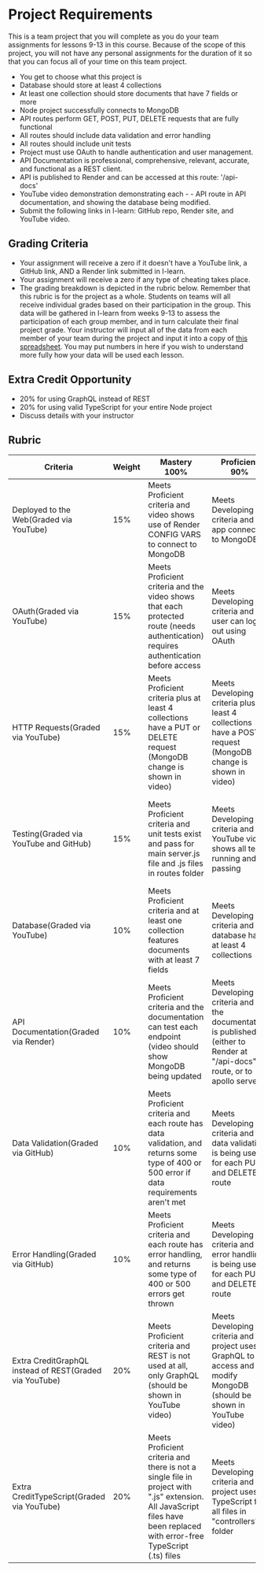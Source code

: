 # Project Requirements

This is a team project that you will complete as you do your team assignments for lessons 9-13 in this course. Because of the scope of this project, you will not have any personal assignments for the duration of it so that you can focus all of your time on this team project.

- You get to choose what this project is
- Database should store at least 4 collections
- At least one collection should store documents that have 7 fields or more
- Node project successfully connects to MongoDB
- API routes perform GET, POST, PUT, DELETE requests that are fully functional
- All routes should include data validation and error handling
- All routes should include unit tests
- Project must use OAuth to handle authentication and user management.
- API Documentation is professional, comprehensive, relevant, accurate, and functional as a REST client.
- API is published to Render and can be accessed at this route: '/api-docs'
- YouTube video demonstration demonstrating each - - API route in API documentation, and showing the database being modified.
- Submit the following links in I-learn: GitHub repo, Render site, and YouTube video.

## Grading Criteria

- Your assignment will receive a zero if it doesn't have a YouTube link, a GitHub link, AND a Render link submitted in I-learn.
- Your assignment will receive a zero if any type of cheating takes place.
- The grading breakdown is depicted in the rubric below. Remember that this rubric is for the project as a whole. Students on teams will all receive individual grades based on their participation in the group. This data will be gathered in I-learn from weeks 9-13 to assess the participation of each group member, and in turn calculate their final project grade. Your instructor will input all of the data from each member of your team during the project and input it into a copy of [this spreadsheet](https://docs.google.com/spreadsheets/d/1Gu0GVpXDnscza3lVOOpn_jBqAbqGsKvHlZ0IVqYNWao/edit?usp=sharing). You may put numbers in here if you wish to understand more fully how your data will be used each lesson.

## Extra Credit Opportunity

- 20% for using GraphQL instead of REST
- 20% for using valid TypeScript for your entire Node project
- Discuss details with your instructor

## Rubric

| Criteria                                                | Weight | Mastery 100%                                                                                                                                                             | Proficient 90%                                                                                                            | Deeloping 78%                                                                                                                             | Beginning 65%                                                                                                              | Missing/Incomplete 0%                                                                        |
| ------------------------------------------------------- | ------ | ------------------------------------------------------------------------------------------------------------------------------------------------------------------------ | ------------------------------------------------------------------------------------------------------------------------- | ----------------------------------------------------------------------------------------------------------------------------------------- | -------------------------------------------------------------------------------------------------------------------------- | -------------------------------------------------------------------------------------------- |
| Deployed to the Web(Graded via YouTube)                 | 15%    | Meets Proficient criteria and video shows use of Render CONFIG VARS to connect to MongoDB                                                                                | Meets Developing criteria and app connects to MongoDB                                                                     | Meets Beginning criteria and Render url can be opened without any errors                                                                  | Node.js app deployed to Render                                                                                             | Render link or YouTube link not submitted                                                    |
| OAuth(Graded via YouTube)                               | 15%    | Meets Proficient criteria and the video shows that each protected route (needs authentication) requires authentication before access                                     | Meets Developing criteria and user can log out using OAuth                                                                | Meets Beginning criteria and user can log in using OAuth                                                                                  | Evidence of OAuth is in the Node.js project                                                                                | GitHub link or YouTube link not submitted, or No evidence of OAuth in project                |
| HTTP Requests(Graded via YouTube)                       | 15%    | Meets Proficient criteria plus at least 4 collections have a PUT or DELETE request (MongoDB change is shown in video)                                                    | Meets Developing criteria plus at least 4 collections have a POST request (MongoDB change is shown in video)              | Meets Beginning criteria plus at least one HTTP Request is present for each collection in the database                                    | Several HTTP Requests are in the project and work (shown in video)                                                         | GitHub link, Render link or YouTube link not submitted, or no evidence of HTTP Requests      |
| Testing(Graded via YouTube and GitHub)                  | 15%    | Meets Proficient criteria and unit tests exist and pass for main server.js file and .js files in routes folder                                                           | Meets Developing criteria and YouTube video shows all tests running and passing                                           | Meets Beginning criteria and GitHub shows at least one unit test file for each .js file in the controllers folder                         | GitHub shows that at least one unit test file exists (".spec.js")                                                          | GitHub link or YouTube link not submitted, or No evidence of unit testing in project         |
| Database(Graded via YouTube)                            | 10%    | Meets Proficient criteria and at least one collection features documents with at least 7 fields                                                                          | Meets Developing criteria and database has at least 4 collections                                                         | Meets Beginning criteria and database has a single collection                                                                             | Database exists and is shown in the video                                                                                  | GitHub link or YouTube link not submitted, or No evidence of Database in project             |
| API Documentation(Graded via Render)                    | 10%    | Meets Proficient criteria and the documentation can test each endpoint (video should show MongoDB being updated                                                          | Meets Developing criteria and the documentation is published (either to Render at "/api-docs" route, or to apollo server) | Meets Beginning criteria and documentation is organized by collection                                                                     | The swagger.json file is present (or Apollo server is shown in video for graphql extra credit)                             | Render link, GitHub link, or YouTube link not submitted. Or no evidence of API documentation |
| Data Validation(Graded via GitHub)                      | 10%    | Meets Proficient criteria and each route has data validation, and returns some type of 400 or 500 error if data requirements aren't met                                  | Meets Developing criteria and data validation is being used for each PUT and DELETE route                                 | Meets Beginning criteria and data validation is being used for each GET and POST route                                                    | Node project has evidence of data validation (for example: checks for at least one variable's existence before continuing) | GitHub link or Render link not submitted. Or no evidence of Data Validation                  |
| Error Handling(Graded via GitHub)                       | 10%    | Meets Proficient criteria and each route has error handling, and returns some type of 400 or 500 errors get thrown                                                       | Meets Developing criteria and error handling is being used for each PUT and DELETE route                                  | Meets Beginning criteria and error handling is being used for each GET and POST route                                                     | Node project has evidence of error handling (for example: at least one try/catch)                                          | GitHub link or Render link not submitted. Or no evidence of Error Handling                   |
| Extra CreditGraphQL instead of REST(Graded via YouTube) | 20%    | Meets Proficient criteria and REST is not used at all, only GraphQL (should be shown in YouTube video)                                                                   | Meets Developing criteria and project uses GraphQL to access and modify MongoDB (should be shown in YouTube video)        | Meets Beginning criteria and project uses GraphQL for some aspects (should be shown in YouTube video)                                     | GitHub link (perhaps in previous commits) and YouTube video show that GraphQL was attempted                                | GitHub link, Render link, or YouTube link not submitted                                      |
| Extra CreditTypeScript(Graded via YouTube)              | 20%    | Meets Proficient criteria and there is not a single file in project with ".js" extension. All JavaScript files have been replaced with error-free TypeScript (.ts) files | Meets Developing criteria and project uses TypeScript for all files in "controllers" folder                               | Meets Beginning criteria and project uses TypeScript for some aspects (should be shown in YouTube video and evident in GitHub repository) | GitHub link (perhaps in previous commits) and YouTube video show that TypeScript was attempted                             | GitHub link, Render link, or YouTube link not submitted                                      |
